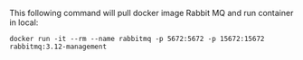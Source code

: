This following command will pull docker image Rabbit MQ and run container in local:
```
docker run -it --rm --name rabbitmq -p 5672:5672 -p 15672:15672 rabbitmq:3.12-management
```